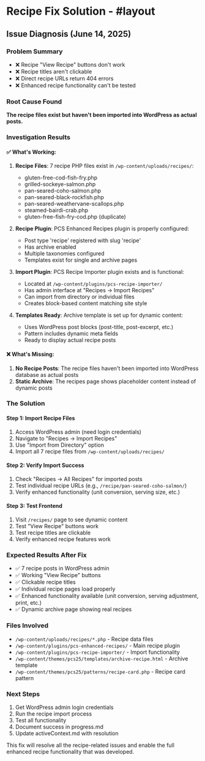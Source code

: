 # Recipe Fix Solution - #layout

## Issue Diagnosis (June 14, 2025)

### Problem Summary
- ❌ Recipe "View Recipe" buttons don't work
- ❌ Recipe titles aren't clickable
- ❌ Direct recipe URLs return 404 errors  
- ❌ Enhanced recipe functionality can't be tested

### Root Cause Found
**The recipe files exist but haven't been imported into WordPress as actual posts.**

### Investigation Results

#### ✅ What's Working:
1. **Recipe Files**: 7 recipe PHP files exist in `/wp-content/uploads/recipes/`:
   - gluten-free-cod-fish-fry.php
   - grilled-sockeye-salmon.php  
   - pan-seared-coho-salmon.php
   - pan-seared-black-rockfish.php
   - pan-seared-weathervane-scallops.php
   - steamed-bairdi-crab.php
   - gluten-free-fish-fry-cod.php (duplicate)

2. **Recipe Plugin**: PCS Enhanced Recipes plugin is properly configured:
   - Post type 'recipe' registered with slug 'recipe'
   - Has archive enabled
   - Multiple taxonomies configured
   - Templates exist for single and archive pages

3. **Import Plugin**: PCS Recipe Importer plugin exists and is functional:
   - Located at `/wp-content/plugins/pcs-recipe-importer/`
   - Has admin interface at "Recipes → Import Recipes"
   - Can import from directory or individual files
   - Creates block-based content matching site style

4. **Templates Ready**: Archive template is set up for dynamic content:
   - Uses WordPress post blocks (post-title, post-excerpt, etc.)
   - Pattern includes dynamic meta fields
   - Ready to display actual recipe posts

#### ❌ What's Missing:
1. **No Recipe Posts**: The recipe files haven't been imported into WordPress database as actual posts
2. **Static Archive**: The recipes page shows placeholder content instead of dynamic posts

### The Solution

#### Step 1: Import Recipe Files
1. Access WordPress admin (need login credentials)
2. Navigate to "Recipes → Import Recipes"  
3. Use "Import from Directory" option
4. Import all 7 recipe files from `/wp-content/uploads/recipes/`

#### Step 2: Verify Import Success
1. Check "Recipes → All Recipes" for imported posts
2. Test individual recipe URLs (e.g., `/recipe/pan-seared-coho-salmon/`)
3. Verify enhanced functionality (unit conversion, serving size, etc.)

#### Step 3: Test Frontend
1. Visit `/recipes/` page to see dynamic content
2. Test "View Recipe" buttons work
3. Test recipe titles are clickable
4. Verify enhanced recipe features work

### Expected Results After Fix
- ✅ 7 recipe posts in WordPress admin
- ✅ Working "View Recipe" buttons
- ✅ Clickable recipe titles  
- ✅ Individual recipe pages load properly
- ✅ Enhanced functionality available (unit conversion, serving adjustment, print, etc.)
- ✅ Dynamic archive page showing real recipes

### Files Involved
- `/wp-content/uploads/recipes/*.php` - Recipe data files
- `/wp-content/plugins/pcs-enhanced-recipes/` - Main recipe plugin
- `/wp-content/plugins/pcs-recipe-importer/` - Import functionality  
- `/wp-content/themes/pcs25/templates/archive-recipe.html` - Archive template
- `/wp-content/themes/pcs25/patterns/recipe-card.php` - Recipe card pattern

### Next Steps
1. Get WordPress admin login credentials
2. Run the recipe import process
3. Test all functionality
4. Document success in progress.md
5. Update activeContext.md with resolution

This fix will resolve all the recipe-related issues and enable the full enhanced recipe functionality that was developed.
